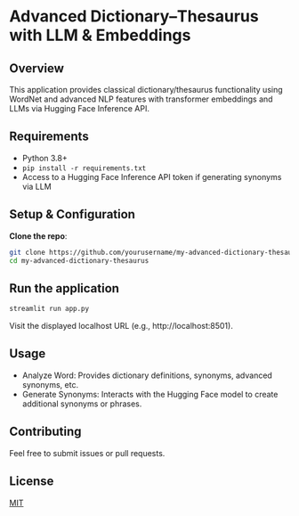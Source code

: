 # Advanced Dictionary–Thesaurus with LLM & Embeddings

## Overview

This application provides classical dictionary/thesaurus functionality using WordNet and advanced NLP features with transformer embeddings and LLMs via Hugging Face Inference API.

## Requirements

- Python 3.8+  
- `pip install -r requirements.txt`  
- Access to a Hugging Face Inference API token if generating synonyms via LLM

## Setup & Configuration

**Clone the repo**:

   ```bash
   git clone https://github.com/yourusername/my-advanced-dictionary-thesaurus.git
   cd my-advanced-dictionary-thesaurus
```

## Run the application

```bash
streamlit run app.py
```

Visit the displayed localhost URL (e.g., http://localhost:8501).

## Usage

- Analyze Word: Provides dictionary definitions, synonyms, advanced synonyms, etc.
- Generate Synonyms: Interacts with the Hugging Face model to create additional synonyms or phrases.

## Contributing

Feel free to submit issues or pull requests.

## License

[MIT](https://choosealicense.com/licenses/mit/)